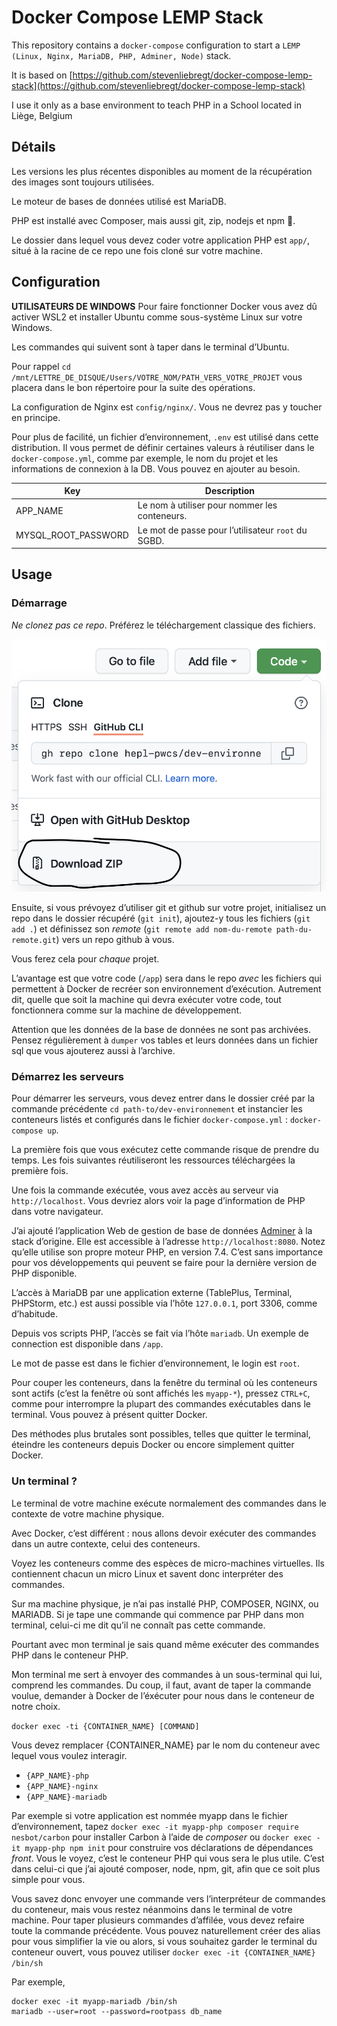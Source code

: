 # Docker Compose LEMP Stack

This repository contains a `docker-compose` configuration to start a `LEMP (Linux, Nginx, MariaDB, PHP, Adminer, Node)` stack.

It is based on [https://github.com/stevenliebregt/docker-compose-lemp-stack](https://github.com/stevenliebregt/docker-compose-lemp-stack)

I use it only as a base environment to teach PHP in a School located in Liège, Belgium

## Détails

Les versions les plus récentes disponibles au moment de la récupération des images sont toujours utilisées.

Le moteur de bases de données utilisé est MariaDB.

PHP est installé avec Composer, mais aussi git, zip, nodejs et npm 🎉. 

Le dossier dans lequel vous devez coder votre application PHP est `app/`, situé à la racine de ce repo une fois cloné sur votre machine.

## Configuration

**UTILISATEURS DE WINDOWS**
Pour faire fonctionner Docker vous avez dû activer WSL2 et installer Ubuntu comme sous-système Linux sur votre Windows.

Les commandes qui suivent sont à taper dans le terminal d’Ubuntu. 

Pour rappel `cd /mnt/LETTRE_DE_DISQUE/Users/VOTRE_NOM/PATH_VERS_VOTRE_PROJET` vous placera dans le bon répertoire pour la suite des opérations.


La configuration de Nginx est `config/nginx/`. Vous ne devrez pas y toucher en principe.

Pour plus de facilité, un fichier d’environnement, `.env` est utilisé dans cette distribution. Il vous permet de définir certaines valeurs à réutiliser dans le `docker-compose.yml`, comme par exemple, le nom du projet et les informations de connexion à la DB. Vous pouvez en ajouter au besoin.


| Key | Description |
|-----|-------------|
|APP_NAME|Le nom à utiliser pour nommer les conteneurs.|
|MYSQL_ROOT_PASSWORD|Le mot de passe pour l’utilisateur `root` du SGBD.|

## Usage

### Démarrage

*Ne clonez pas ce repo*. Préférez le téléchargement classique des fichiers.

![Téléchargez le dossier](/readme-img/download-zip.png)

Ensuite, si vous prévoyez d’utiliser git et github sur votre projet, initialisez un repo dans le dossier récupéré (`git init`), ajoutez-y tous les fichiers (`git add .`) et définissez son *remote* (`git remote add nom-du-remote path-du-remote.git`) vers un repo github à vous. 

Vous ferez cela pour *chaque* projet. 

L’avantage est que votre code (`/app`) sera dans le repo *avec* les fichiers qui permettent à Docker de recréer son environnement d’exécution. Autrement dit, quelle que soit la machine qui devra exécuter votre code, tout fonctionnera comme sur la machine de développement. 

Attention que les données de la base de données ne sont pas archivées. Pensez régulièrement à `dumper` vos tables et leurs données dans un fichier sql que vous ajouterez aussi à l’archive.

### Démarrez les serveurs

Pour démarrer les serveurs, vous devez entrer dans le dossier créé par la commande précédente `cd path-to/dev-environnement` et instancier les conteneurs listés et configurés dans le fichier `docker-compose.yml` : `docker-compose up`.

La première fois que vous exécutez cette commande risque de prendre du temps. Les fois suivantes réutiliseront les ressources téléchargées la première fois.

Une fois la commande exécutée, vous avez accès au serveur via `http://localhost`. Vous devriez alors voir la page d’information de PHP dans votre navigateur.

J’ai ajouté l’application Web de gestion de base de données [Adminer](https://www.adminer.org) à la stack d’origine. Elle est accessible à l’adresse `http://localhost:8080`. Notez qu’elle utilise son propre moteur PHP, en version 7.4. C’est sans importance pour vos développements qui peuvent se faire pour la dernière version de PHP disponible.

L’accès à MariaDB par une application externe (TablePlus, Terminal, PHPStorm, etc.) est aussi possible via l’hôte `127.0.0.1`, port 3306, comme d’habitude.

Depuis vos scripts PHP, l’accès se fait via l’hôte `mariadb`. Un exemple de connection est disponible dans `/app`.

Le mot de passe est dans le fichier d’environnement, le login est `root`.

Pour couper les conteneurs, dans la fenêtre du terminal où les conteneurs sont actifs (c’est la fenêtre où sont affichés les `myapp-*`), pressez `CTRL+C`, comme pour interrompre la plupart des commandes exécutables dans le terminal. Vous pouvez à présent quitter Docker. 

Des méthodes plus brutales sont possibles, telles que quitter le terminal, éteindre les conteneurs depuis Docker ou encore simplement quitter Docker. 

### Un terminal ? 

Le terminal de votre machine exécute normalement des commandes dans le contexte de votre machine physique. 

Avec Docker, c’est différent : nous allons devoir exécuter des commandes dans un autre contexte, celui des conteneurs. 

Voyez les conteneurs comme des espèces de micro-machines virtuelles. Ils contiennent chacun un micro Linux et savent donc interpréter des commandes.

Sur ma machine physique, je n’ai pas installé PHP, COMPOSER, NGINX, ou MARIADB. Si je tape une commande qui commence par PHP dans mon terminal, celui-ci me dit qu’il ne connaît pas cette commande. 

Pourtant avec mon terminal je sais quand même exécuter des commandes PHP dans le conteneur PHP.  

Mon terminal me sert à envoyer des commandes à un sous-terminal qui lui, comprend les commandes. Du coup, il faut, avant de taper la commande voulue, demander à Docker de l’éxécuter pour nous dans le conteneur de notre choix.

`docker exec -ti {CONTAINER_NAME} [COMMAND]` 

Vous devez remplacer {CONTAINER_NAME} par le nom du conteneur avec lequel vous voulez interagir.

* `{APP_NAME}-php`
* `{APP_NAME}-nginx`
* `{APP_NAME}-mariadb`

Par exemple si votre application est nommée myapp dans le fichier d’environnement, tapez `docker exec -it myapp-php composer require nesbot/carbon` pour installer Carbon à l’aide de *composer* ou `docker exec -it myapp-php npm init` pour construire vos déclarations de dépendances *front*. Vous le voyez, c’est le conteneur PHP qui vous sera le plus utile. C’est dans celui-ci que j’ai ajouté composer, node, npm, git, afin que ce soit plus simple pour vous.

Vous savez donc envoyer une commande vers l’interpréteur de commandes du conteneur, mais vous restez néanmoins dans le terminal de votre machine. Pour taper plusieurs commandes d’affilée, vous devez refaire toute la commande précédente. Vous pouvez naturellement créer des alias pour vous simplifier la vie ou alors, si vous souhaitez garder le terminal du conteneur ouvert, vous pouvez utiliser `docker exec -it {CONTAINER_NAME} /bin/sh`

Par exemple, 
```
docker exec -it myapp-mariadb /bin/sh
mariadb --user=root --password=rootpass db_name
```
